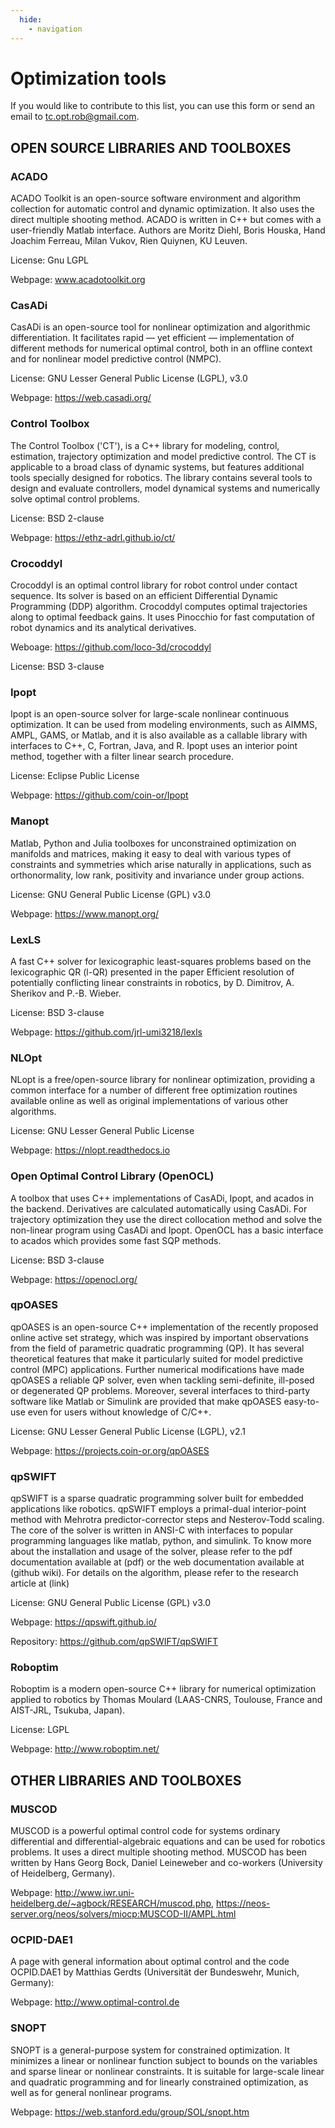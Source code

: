 ```yaml
---
  hide:
    - navigation
---
```


# Optimization tools

If you would like to contribute to this list, you can use this form or send an email to tc.opt.rob@gmail.com.

## OPEN SOURCE LIBRARIES AND TOOLBOXES

### ACADO

ACADO Toolkit is an open-source software environment and algorithm collection for automatic control and dynamic optimization. It also uses the direct multiple shooting method. ACADO is written in C++ but comes with a user-friendly Matlab interface. Authors are Moritz Diehl,  Boris Houska, Hand Joachim Ferreau, Milan Vukov, Rien Quiynen, KU Leuven.

License: Gnu LGPL

Webpage: www.acadotoolkit.org

### CasADi

CasADi is an open-source tool for nonlinear optimization and algorithmic differentiation. It facilitates rapid — yet efficient — implementation of different methods for numerical optimal control, both in an offline context and for nonlinear model predictive control (NMPC).

License: GNU Lesser General Public License (LGPL), v3.0

Webpage: https://web.casadi.org/

### Control Toolbox

The Control Toolbox ('CT'), is a C++ library for modeling, control, estimation, trajectory optimization and model predictive control. The CT is applicable to a broad class of dynamic systems, but features additional tools specially designed for robotics. The library contains several tools to design and evaluate controllers, model dynamical systems and numerically solve optimal control problems.

License: BSD 2-clause

Webpage: https://ethz-adrl.github.io/ct/

### Crocoddyl

Crocoddyl is an optimal control library for robot control under contact sequence. Its solver is based on an efficient Differential Dynamic Programming (DDP) algorithm. Crocoddyl computes optimal trajectories along to optimal feedback gains. It uses Pinocchio for fast computation of robot dynamics and its analytical derivatives.

Weboage: https://github.com/loco-3d/crocoddyl

License: BSD 3-clause


### Ipopt

Ipopt is an open-source solver for large-scale nonlinear continuous optimization. It can be used from modeling environments, such as AIMMS, AMPL, GAMS, or Matlab, and it is also available as a callable library with interfaces to C++, C, Fortran, Java, and R. Ipopt uses an interior point method, together with a filter linear search procedure.

License: Eclipse Public License

Webpage: https://github.com/coin-or/Ipopt


### Manopt

Matlab, Python and Julia toolboxes for unconstrained optimization on manifolds and matrices, making it easy to deal with various types of constraints and symmetries which arise naturally in applications, such as orthonormality, low rank, positivity and invariance under group actions.

License: GNU General Public License (GPL) v3.0

Webpage: https://www.manopt.org/


### LexLS
A fast C++ solver for lexicographic least-squares problems based on the lexicographic QR (l-QR) presented in the paper Efficient resolution of potentially conflicting linear constraints in robotics, by D. Dimitrov, A. Sherikov and P.-B. Wieber.

License: BSD 3-clause

Webpage: https://github.com/jrl-umi3218/lexls


### NLOpt

NLopt is a free/open-source library for nonlinear optimization, providing a common interface for a number of different free optimization routines available online as well as original implementations of various other algorithms.

License: GNU Lesser General Public License

Webpage: https://nlopt.readthedocs.io


### Open Optimal Control Library (OpenOCL)

A toolbox that uses C++ implementations of CasADi, Ipopt, and acados in the backend. Derivatives are calculated automatically using CasADi. For trajectory optimization they use the direct collocation method and solve the non-linear program using CasADi and Ipopt. OpenOCL has a basic interface to acados which provides some fast SQP methods.

License: BSD 3-clause

Webpage: https://openocl.org/


### qpOASES

qpOASES is an open-source C++ implementation of the recently proposed online active set strategy, which was inspired by important observations from the field of parametric quadratic programming (QP). It has several theoretical features that make it particularly suited for model predictive control (MPC) applications. Further numerical modifications have made qpOASES a reliable QP solver, even when tackling semi-definite, ill-posed or degenerated QP problems. Moreover, several interfaces to third-party software like ​Matlab or ​Simulink are provided that make qpOASES easy-to-use even for users without knowledge of C/C++.

License: GNU Lesser General Public License (LGPL), v2.1

Webpage: https://projects.coin-or.org/qpOASES


### qpSWIFT

qpSWIFT is a sparse quadratic programming solver built for embedded applications like robotics. qpSWIFT employs a primal-dual interior-point method with Mehrotra predictor-corrector steps and Nesterov-Todd scaling. The core of the solver is written in ANSI-C with interfaces to popular programming languages like matlab, python, and simulink. To know more about the installation and usage of the solver, please refer to the pdf documentation available at (pdf) or the web documentation available at (github wiki). For details on the algorithm, please refer to the research article at (link)

License:  GNU General Public License (GPL) v3.0

Webpage:  https://qpswift.github.io/

Repository: https://github.com/qpSWIFT/qpSWIFT


### Roboptim

Roboptim is a modern open-source C++ library for numerical optimization applied to robotics by Thomas Moulard (LAAS-CNRS, Toulouse, France and AIST-JRL, Tsukuba, Japan).

License: LGPL

Webpage:  http://www.roboptim.net/


## OTHER LIBRARIES AND TOOLBOXES

### MUSCOD

MUSCOD is a powerful optimal control code for systems ordinary differential and differential-algebraic equations and can be used for robotics problems. It uses a direct multiple shooting method.  MUSCOD has been written by Hans Georg Bock, Daniel Leineweber and co-workers (University of Heidelberg, Germany).

Webpage: http://www.iwr.uni-heidelberg.de/~agbock/RESEARCH/muscod.php, https://neos-server.org/neos/solvers/miocp:MUSCOD-II/AMPL.html


### OCPID-DAE1

A page with general information about optimal control and the code OCPID.DAE1 by Matthias Gerdts (Universität der Bundeswehr, Munich, Germany):

Webpage: http://www.optimal-control.de

### SNOPT

SNOPT is a general-purpose system for constrained optimization. It minimizes a linear or nonlinear function subject to bounds on the variables and sparse linear or nonlinear constraints. It is suitable for large-scale linear and quadratic programming and for linearly constrained optimization, as well as for general nonlinear programs.

Webpage: https://web.stanford.edu/group/SOL/snopt.htm
